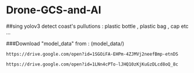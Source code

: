 # Drone-GCS-and-AI
##sing yolov3 detect coast's pullutions : plastic bottle , plastic bag , cap etc ...

###Download "model_data"  from : (model_data/)
```bush
https://drive.google.com/open?id=1SGOiFA-EHPm-4ZJMVj2neefBmp-etnDS
```
```bush
https://drive.google.com/open?id=1LNn4cPTo-lJHQ10zKjKuGzDLcd8oQ_8c
```









